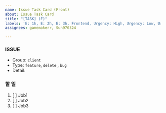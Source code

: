 ```yaml
---
name: Issue Task Card (Front)
about: Issue Task Card
title: "[TASK] (F)"
labels: 'E: 1h, E: 2h, E: 3h, Frontend, Urgency: High, Urgency: Low, Urgency: Middle'
assignees: gamemakerr, Sun970324

---
```


### ISSUE
* Group: `client`
* Type:  `feature`, `delete` , `bug`
* Detail: 

### 할 일
1. [ ]  Job1
2. [ ]  Job2
3. [ ]  Job3

